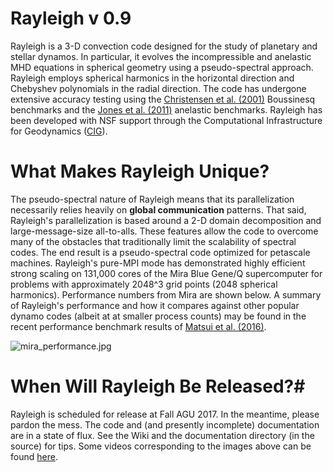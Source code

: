 
# Rayleigh v 0.9 #

Rayleigh is a 3-D convection code designed for the study of planetary and stellar dynamos.  In particular, it evolves the incompressible and anelastic MHD equations in spherical geometry using a pseudo-spectral approach.  Rayleigh employs spherical harmonics in the horizontal direction and Chebyshev polynomials in the radial direction.  The code has undergone extensive accuracy testing using the [Christensen et al. (2001)](http://adsabs.harvard.edu/abs/2001PEPI..128...25C) Boussinesq benchmarks and the [Jones et al. (2011)](http://adsabs.harvard.edu/abs/2011Icar..216..120J) anelastic benchmarks.   Rayleigh has been developed with NSF support through the Computational Infrastructure for Geodynamics ([CIG](https://geodynamics.org/cig/news/newsletters/may-2016/)).

# What Makes Rayleigh Unique? #
The pseudo-spectral nature of Rayleigh means that its parallelization necessarily relies heavily on **global communication** patterns.  That said, Rayleigh's parallelization is based around a 2-D domain decomposition and large-message-size all-to-alls.  These features allow the code to overcome many of the obstacles that traditionally limit the scalability of spectral codes.   The end result is a pseudo-spectral code optimized for petascale machines.  Rayleigh's pure-MPI mode has demonstrated highly efficient strong scaling on  131,000 cores of the Mira Blue Gene/Q supercomputer for problems with approximately 2048^3 grid points (2048 spherical harmonics).  Performance numbers from Mira are shown below.  A summary of Rayleigh's performance and how it compares against other popular dynamo codes (albeit at at smaller process counts) may be found in the recent performance benchmark results of [Matsui et al. (2016)](http://onlinelibrary.wiley.com/doi/10.1002/2015GC006159/full).
 
![mira_performance.jpg](https://bitbucket.org/repo/Rp975y/images/3897197863-mira_performance.jpg)


# When Will Rayleigh Be Released?#
Rayleigh is scheduled for release at Fall AGU 2017.  In the meantime, please pardon the mess.  The code and (and presently incomplete) documentation are in a state of flux.  See the Wiki and the documentation directory (in the source) for tips.  Some videos corresponding to the images above can be found [here](http://www.youtube.com/user/feathern24).
